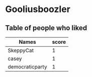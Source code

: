 # Gooliusboozler
## Table of people who liked
Names | score
--- | ---
SkeppyCat | 1
casey | 1
democraticparty | 1
